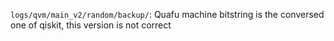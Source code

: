 `logs/qvm/main_v2/random/backup/`: Quafu machine bitstring is the conversed one of qiskit, this version is not correct
